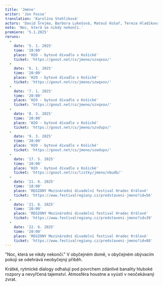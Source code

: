 ```yaml
---
title: 'Jméno'
writer: 'Jon Fosse'
translation: 'Karolína Stehlíková'
actors: 'David Šrejma, Barbora Lukešová, Matouš Košař, Tereza Hladíková, Štěpán Jan Krafka, Anna Dickmannová/Barbora Wildová'
note: 'Noc, která se nikdy nekončí.'
premiere: '5.1.2025'
reruns:
  -  
    date: '5. 1. 2025'
    time: '20:00'
    place: 'H2O - bytové divadlo v Košické'
    ticket: 'https://goout.net/cs/jmeno/szxqxox/'
  -
    date: '6. 1. 2025'
    time: '20:00'
    place: 'H2O - bytové divadlo v Košické'
    ticket: 'https://goout.net/cs/jmeno/szwqxox/'
  -
    date: '7. 1. 2025'
    time: '20:00'
    place: 'H2O - bytové divadlo v Košické'
    ticket: 'https://goout.net/cs/jmeno/szvqxox/'
  -
    date: '8. 3. 2025'
    time: '20:00'
    place: 'H2O - bytové divadlo v Košické'
    ticket: 'https://goout.net/cs/jmeno/szvdupx/'
  -
    date: '9. 3. 2025'
    time: '20:00'
    place: 'H2O - bytové divadlo v Košické'
    ticket: 'https://goout.net/cs/jmeno/szwdupx/'
  -
    date: '17. 5. 2025'
    time: '20:00'
    place: 'H2O - bytové divadlo v Košické'
    ticket: 'https://goout.net/cs/listky/jmeno/nbudb/'
  -
    date: '21. 6. 2025'
    time: '18:00'
    place: 'REGIONY Mezinárodní divadelní festival Hradec Králové'
    ticket: 'https://www.festivalregiony.cz/predstaveni-jmeno?id=56'
  -
    date: '21. 6. 2025'
    time: '20:00'
    place: 'REGIONY Mezinárodní divadelní festival Hradec Králové'
    ticket: 'https://www.festivalregiony.cz/predstaveni-jmeno?id=39'
  -
    date: '22. 6. 2025'
    time: '20:00'
    place: 'REGIONY Mezinárodní divadelní festival Hradec Králové'
    ticket: 'https://www.festivalregiony.cz/predstaveni-jmeno?id=88'
---
```

"Noc, která se nikdy nekončí." 
V obyčejném domě, v obyčejném obývacím pokoji se odehrává neobyčejný příběh. 

Krátké, rytmické dialogy odhalují pod povrchem zdánlivé banality hluboké rozpory a nevyřčená tajemství. Atmosféra  houstne a vyústí v neočekávaný zvrat.
